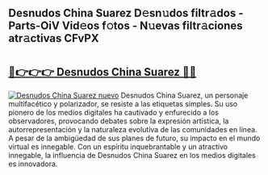 ## Desnudos China Suarez D𝚎sn𝚞dos filtr𝚊dos - Parts-OiV Vid𝚎os f𝚘tos - N𝚞evas filtr𝚊ciones atr𝚊ctivas CFvPX

# <h2><a href="http://mb6ccsh.tromn.icu/?c=Desnudos+China+Suarez">🔗👉👉👉 Desnudos China Suarez 🔗🔗</a></h2>

[![Desnudos China Suarez nuevo](https://i.imgur.com/pEAQMta.gif)](http://mb6ccsh.tromn.icu/?c=Desnudos+China+Suarez)
Desnudos China Suarez, un personaje multifacético y polarizador, se resiste a las etiquetas simples. Su uso pionero de los medios digitales ha cautivado y enfurecido a los observadores, provocando debates sobre la expresión artística, la autorrepresentación y la naturaleza evolutiva de las comunidades en línea. A pesar de la ambigüedad de sus planes de futuro, su impacto en el mundo virtual es innegable. Con un espíritu inquebrantable y un atractivo innegable, la influencia de Desnudos China Suarez en los medios digitales es innovadora.
